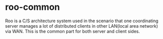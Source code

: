 # roo-common
Roo is a C/S architecture system used in the scenario that one coordinating server manages a lot of distributed clients in other LAN(local area network) via WAN. This is the common part for both server and client sides.
